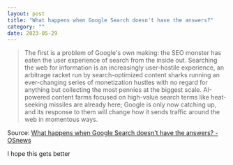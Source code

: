 ```yaml
---
layout: post
title: "What happens when Google Search doesn't have the answers?"
category: ""
date: 2023-05-29
---
```


>The first is a problem of Google's own making: the SEO monster has eaten the user experience of search from the inside out. Searching the web for information is an increasingly user-hostile experience, an arbitrage racket run by search-optimized content sharks running an ever-changing series of monetization hustles with no regard for anything but collecting the most pennies at the biggest scale. AI-powered content farms focused on high-value search terms like heat-seeking missiles are already here; Google is only now catching up, and its response to them will change how it sends traffic around the web in momentous ways.

Source: [What happens when Google Search doesn't have the answers? - OSnews](https://www.osnews.com/story/136107/what-happens-when-google-search-doesnt-have-the-answers/)

I hope this gets better
